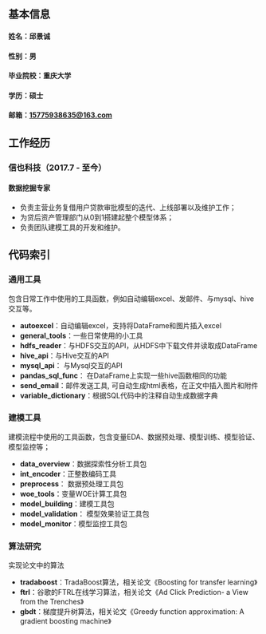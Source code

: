 ## 基本信息
#### 姓名：邱景诚
#### 性别：男
#### 毕业院校：重庆大学
#### 学历：硕士
#### 邮箱：15775938635@163.com

## 工作经历
### 信也科技（2017.7 - 至今）
#### 数据挖掘专家
- 负责主营业务复借用户贷款审批模型的迭代、上线部署以及维护工作；
- 为贷后资产管理部门从0到1搭建起整个模型体系；
- 负责团队建模工具的开发和维护。

## 代码索引
### 通用工具
包含日常工作中使用的工具函数，例如自动编辑excel、发邮件、与mysql、hive交互等。
- **autoexcel**：自动编辑excel，支持将DataFrame和图片插入excel
- **general_tools**：一些日常使用的小工具
- **hdfs_reader**：与HDFS交互的API，从HDFS中下载文件并读取成DataFrame
- **hive_api**：与Hive交互的API
- **mysql_api**： 与Mysql交互的API
- **pandas_sql_func**： 在DataFrame上实现一些hive函数相同的功能
- **send_email**：邮件发送工具, 可自动生成html表格，在正文中插入图片和附件
- **variable_dictionary**：根据SQL代码中的注释自动生成数据字典

### 建模工具
建模流程中使用的工具函数，包含变量EDA、数据预处理、模型训练、模型验证、模型监控等；
- **data_overview**：数据探索性分析工具包
- **int_encoder**：正整数编码工具
- **preprocess**： 数据预处理工具包
- **woe_tools**：变量WOE计算工具包
- **model_building**：建模工具包
- **model_validation**： 模型效果验证工具包
- **model_monitor**：模型监控工具包

### 算法研究
实现论文中的算法
- **tradaboost**：TradaBoost算法，相关论文《Boosting for transfer learning》
- **ftrl**：谷歌的FTRL在线学习算法，相关论文《Ad Click Prediction- a View from the Trenches》
- **gbdt**：梯度提升树算法，相关论文《Greedy function approximation: A gradient boosting machine》

